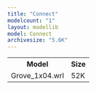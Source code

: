 ```yaml
---
title: "Connect"
modelcount: "1"
layout: modellib
model: Connect
archivesize: "5.6K"
---
```


<table><tr>
<th>Model</th>
<th>Size</th>
</tr>
<tr><td>Grove_1x04.wrl</td><td>52K</td></tr>
